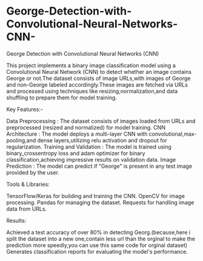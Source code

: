 # George-Detection-with-Convolutional-Neural-Networks-CNN-
George Detection with Convolutional Neural Networks (CNN)


This project implements a binary image classification model using a Convolutional Neural Network (CNN) to detect whether an image contains George or not.The dataset consists of image URLs,with images of George and non-George labeled accordingly.These images are fetched via URLs and processed using techniques like resizing,normalization,and data shuffling to prepare them for model training.



Key Features:-

Data Preprocessing : The dataset consists of images loaded from URLs and preprocessed (resized and normalized) for model training.
CNN Architecture : The model deploys a multi-layer CNN with convolutional,max-pooling,and dense layers,utilizing relu activation and dropout for regularization.
Training and Validation : The model is trained using binary_crossentropy loss and adam optimizer for binary classification,achieving impressive results on validation data.
Image Prediction : The model can predict if "George" is present in any test image provided by the user.



Tools & Libraries:

TensorFlow/Keras for building and training the CNN.
OpenCV for image processing.
Pandas for managing the dataset.
Requests for handling image data from URLs.


Results:

Achieved a test accuracy of over 80% in detecting Georg.(because,here i split the dataset into a  new one,contain less url than the orginal to make the prediction more speedly,you can use this same code for orginal dataset)
Generates classification reports for evaluating the model's performance.
